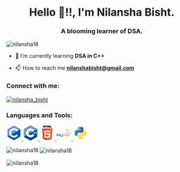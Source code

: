 <h1 align="center">Hello 👋!!, I'm Nilansha Bisht.</h1>
<h3 align="center">A blooming learner of DSA.</h3>

<p align="left"> <img src="https://komarev.com/ghpvc/?username=nilansha18&label=Profile%20views&color=0e75b6&style=flat" alt="nilansha18" /> </p>

- 🌱 I’m currently learning **DSA in C++**

- 📫 How to reach me **nilanshabisht@gmail.com**

<h3 align="left">Connect with me:</h3>
<p align="left">
<a href="https://instagram.com/nilansha_bisht" target="blank"><img align="center" src="https://raw.githubusercontent.com/rahuldkjain/github-profile-readme-generator/master/src/images/icons/Social/instagram.svg" alt="nilansha_bisht" height="30" width="40" /></a>
</p>

<h3 align="left">Languages and Tools:</h3>
<p align="left"> <a href="https://www.cprogramming.com/" target="_blank" rel="noreferrer"> <img src="https://raw.githubusercontent.com/devicons/devicon/master/icons/c/c-original.svg" alt="c" width="40" height="40"/> </a> <a href="https://www.w3schools.com/cpp/" target="_blank" rel="noreferrer"> <img src="https://raw.githubusercontent.com/devicons/devicon/master/icons/cplusplus/cplusplus-original.svg" alt="cplusplus" width="40" height="40"/> </a> <a href="https://www.w3.org/html/" target="_blank" rel="noreferrer"> <img src="https://raw.githubusercontent.com/devicons/devicon/master/icons/html5/html5-original-wordmark.svg" alt="html5" width="40" height="40"/> </a> <a href="https://www.mysql.com/" target="_blank" rel="noreferrer"> <img src="https://raw.githubusercontent.com/devicons/devicon/master/icons/mysql/mysql-original-wordmark.svg" alt="mysql" width="40" height="40"/> </a> <a href="https://www.python.org" target="_blank" rel="noreferrer"> <img src="https://raw.githubusercontent.com/devicons/devicon/master/icons/python/python-original.svg" alt="python" width="40" height="40"/> </a> </p>

<p><img align="left" src="https://github-readme-stats.vercel.app/api/top-langs?username=nilansha18&show_icons=true&locale=en&layout=compact" alt="nilansha18" /></p>

<p>&nbsp;<img align="center" src="https://github-readme-stats.vercel.app/api?username=nilansha18&show_icons=true&locale=en" alt="nilansha18" /></p>

<p><img align="center" src="https://github-readme-streak-stats.herokuapp.com/?user=nilansha18&" alt="nilansha18" /></p>



